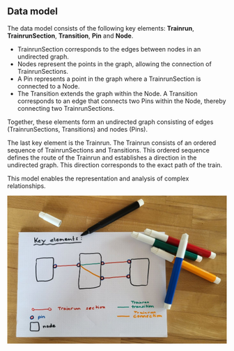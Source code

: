 ## Data model

The data model consists of the following key elements: **Trainrun**, **TrainrunSection**,
**Transition**, **Pin** and **Node**.

- TrainrunSection corresponds to the edges between nodes in an undirected graph.
- Nodes represent the points in the graph, allowing the connection of TrainrunSections.
- A Pin represents a point in the graph where a TrainrunSection is connected to a Node.
- The Transition extends the graph within the Node. A Transition corresponds to an edge that
  connects two Pins within the Node, thereby
  connecting two TrainrunSections.

Together, these elements form an undirected graph consisting of edges (TrainrunSections,
Transitions) and nodes (Pins).

The last key element is the Trainrun. The Trainrun consists of an ordered sequence of
TrainrunSections and Transitions. This ordered sequence defines the route of the Trainrun and
establishes a direction in the undirected graph. This direction corresponds to the exact path of the
train.

This model enables the representation and analysis of complex relationships.

![Data model](./images/DataMoel_Sketch_KeyElement_001.jpg)



